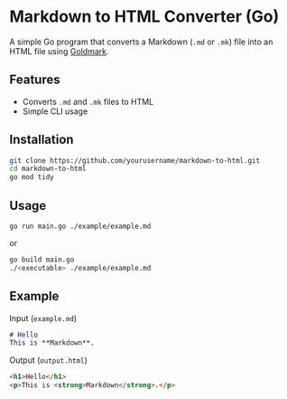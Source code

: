 # Markdown to HTML Converter (Go)

A simple Go program that converts a Markdown (`.md` or `.mk`) file into an HTML file using [Goldmark](https://github.com/yuin/goldmark).

## Features
- Converts `.md` and `.mk` files to HTML
- Simple CLI usage

## Installation
```bash
git clone https://github.com/yourusername/markdown-to-html.git
cd markdown-to-html
go mod tidy
```
## Usage
`go run main.go ./example/example.md`

or
```bash
go build main.go
./<executable> ./example/example.md
```
## Example
Input (`example.md`)
```markdown
# Hello
This is **Markdown**.
```
Output (`output.html`)
```html
<h1>Hello</h1>
<p>This is <strong>Markdown</strong>.</p>
```
